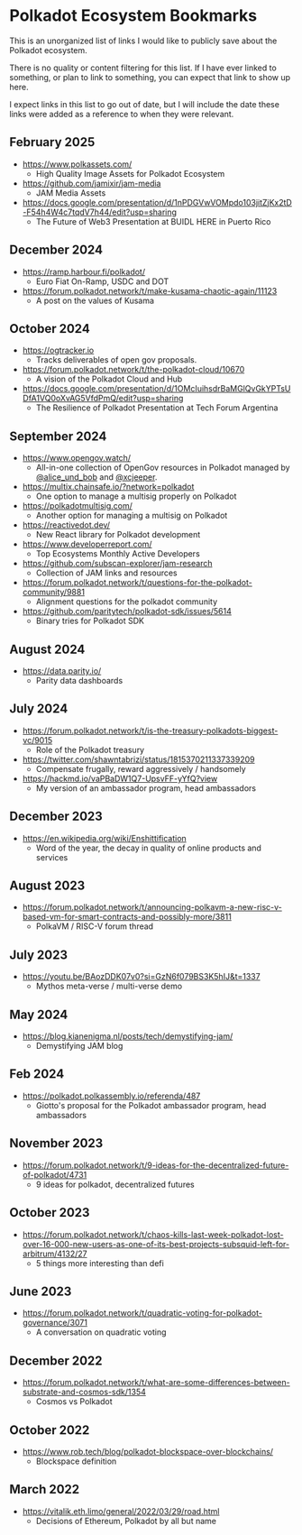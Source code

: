 # Polkadot Ecosystem Bookmarks

This is an unorganized list of links I would like to publicly save about the Polkadot ecosystem.

There is no quality or content filtering for this list. If I have ever linked to something, or plan to link to something, you can expect that link to show up here.

I expect links in this list to go out of date, but I will include the date these links were added as a reference to when they were relevant.

## February 2025

- https://www.polkassets.com/
	- High Quality Image Assets for Polkadot Ecosystem
- https://github.com/jamixir/jam-media
	- JAM Media Assets
- https://docs.google.com/presentation/d/1nPDGVwVOMpdo103jitZjKx2tD-F54h4W4c7tqdV7h44/edit?usp=sharing
	- The Future of Web3 Presentation at BUIDL HERE in Puerto Rico

## December 2024

- https://ramp.harbour.fi/polkadot/
	- Euro Fiat On-Ramp, USDC and DOT
- https://forum.polkadot.network/t/make-kusama-chaotic-again/11123
	- A post on the values of Kusama

## October 2024

- https://ogtracker.io
	- Tracks deliverables of open gov proposals.
- https://forum.polkadot.network/t/the-polkadot-cloud/10670
	- A vision of the Polkadot Cloud and Hub
- https://docs.google.com/presentation/d/1OMcIuihsdrBaMGlQvGkYPTsUDfA1VQ0oXvAG5VfdPmQ/edit?usp=sharing
	- The Resilience of Polkadot Presentation at Tech Forum Argentina

## September 2024

- https://www.opengov.watch/
	- All-in-one collection of OpenGov resources in Polkadot managed by [@alice_und_bob](https://twitter.com/alice_und_bob) and [@xcjeeper](https://x.com/xcjeeper).
- https://multix.chainsafe.io/?network=polkadot
	- One option to manage a multisig properly on Polkadot
- https://polkadotmultisig.com/
	- Another option for managing a multisig on Polkadot
- https://reactivedot.dev/
	- New React library for Polkadot development
- https://www.developerreport.com/
	- Top Ecosystems Monthly Active Developers
- https://github.com/subscan-explorer/jam-research
	- Collection of JAM links and resources
- https://forum.polkadot.network/t/questions-for-the-polkadot-community/9881
	- Alignment questions for the polkadot community
- https://github.com/paritytech/polkadot-sdk/issues/5614
	- Binary tries for Polkadot SDK

## August 2024

- https://data.parity.io/
	- Parity data dashboards

## July 2024

- https://forum.polkadot.network/t/is-the-treasury-polkadots-biggest-vc/9015
	- Role of the Polkadot treasury
- https://twitter.com/shawntabrizi/status/1815370211337339209
	- Compensate frugally, reward aggressively / handsomely
- https://hackmd.io/vaPBaDW1Q7-UpsvFF-yYfQ?view
	- My version of an ambassador program, head ambassadors

## December 2023

- https://en.wikipedia.org/wiki/Enshittification
	- Word of the year, the decay in quality of online products and services

## August 2023

- https://forum.polkadot.network/t/announcing-polkavm-a-new-risc-v-based-vm-for-smart-contracts-and-possibly-more/3811
	- PolkaVM / RISC-V forum thread

## July 2023

- https://youtu.be/BAozDDK07v0?si=GzN6f079BS3K5hIJ&t=1337
	- Mythos meta-verse / multi-verse demo

## May 2024

- https://blog.kianenigma.nl/posts/tech/demystifying-jam/
	- Demystifying JAM blog

## Feb 2024

- https://polkadot.polkassembly.io/referenda/487
	- Giotto's proposal for the Polkadot ambassador program, head ambassadors

## November 2023

- https://forum.polkadot.network/t/9-ideas-for-the-decentralized-future-of-polkadot/4731
	- 9 ideas for polkadot, decentralized futures

## October 2023

- https://forum.polkadot.network/t/chaos-kills-last-week-polkadot-lost-over-16-000-new-users-as-one-of-its-best-projects-subsquid-left-for-arbitrum/4132/27
	- 5 things more interesting than defi

## June 2023

- https://forum.polkadot.network/t/quadratic-voting-for-polkadot-governance/3071
	- A conversation on quadratic voting

## December 2022

- https://forum.polkadot.network/t/what-are-some-differences-between-substrate-and-cosmos-sdk/1354
	- Cosmos vs Polkadot

## October 2022

- https://www.rob.tech/blog/polkadot-blockspace-over-blockchains/
	- Blockspace definition

## March 2022

- https://vitalik.eth.limo/general/2022/03/29/road.html
	- Decisions of Ethereum, Polkadot by all but name
